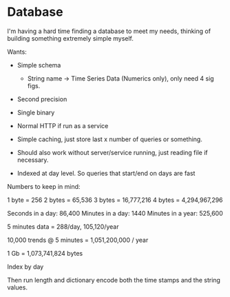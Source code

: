 # Database

I'm having a hard time finding a database to meet my needs,
thinking of building something extremely simple myself.

Wants:

- Simple schema
  - String name -> Time Series Data (Numerics only), only need 4 sig figs.
- Second precision
- Single binary
- Normal HTTP if run as a service
- Simple caching, just store last x number of queries or something.
- Should also work without server/service running, just reading file if necessary.

- Indexed at day level. So queries that start/end on days are fast

Numbers to keep in mind:

1 byte = 256
2 bytes = 65,536
3 bytes = 16,777,216
4 bytes = 4,294,967,296

Seconds in a day: 86,400
Minutes in a day: 1440
Minutes in a year: 525,600

5 minutes data = 288/day, 105,120/year

10,000 trends @ 5 minutes = 1,051,200,000 / year

1 Gb    = 1,073,741,824 bytes

Index by day

Then run length and dictionary encode both the time stamps and the string values.

Keep everything as strings.

Typical file system block size: 4096 bytes

